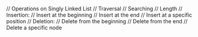 // Operations on Singly Linked List
// Traversal
// Searching
// Length
// Insertion:
// Insert at the beginning
// Insert at the end
// Insert at a specific position
// Deletion:
// Delete from the beginning
// Delete from the end
// Delete a specific node
